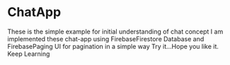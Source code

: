 # ChatApp 
These is the simple example for initial understanding of chat concept
I am implemented these chat-app using FirebaseFirestore Database and FirebasePaging UI for pagination in a simple way
Try it...Hope you like it.
Keep Learning 
